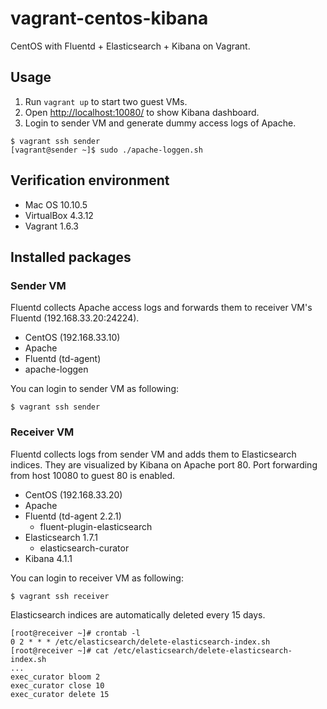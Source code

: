 vagrant-centos-kibana
=====================

CentOS with Fluentd + Elasticsearch + Kibana on Vagrant.

## Usage

1. Run `vagrant up` to start two guest VMs.
1. Open [http://localhost:10080/](http://localhost:10080/) to show Kibana dashboard.
1. Login to sender VM and generate dummy access logs of Apache.

```
$ vagrant ssh sender
[vagrant@sender ~]$ sudo ./apache-loggen.sh
```

## Verification environment

* Mac OS 10.10.5
* VirtualBox 4.3.12
* Vagrant 1.6.3

## Installed packages

### Sender VM

Fluentd collects Apache access logs and forwards them to receiver VM's Fluentd (192.168.33.20:24224).

* CentOS (192.168.33.10)
* Apache
* Fluentd (td-agent)
* apache-loggen

You can login to sender VM as following:

```
$ vagrant ssh sender
```

### Receiver VM

Fluentd collects logs from sender VM and adds them to Elasticsearch indices. They are visualized by Kibana on Apache port 80. Port forwarding from host 10080 to guest 80 is enabled.

* CentOS (192.168.33.20)
* Apache
* Fluentd (td-agent 2.2.1)
  - fluent-plugin-elasticsearch
* Elasticsearch 1.7.1
  - elasticsearch-curator
* Kibana 4.1.1

You can login to receiver VM as following:

```
$ vagrant ssh receiver
```

Elasticsearch indices are automatically deleted every 15 days.

```
[root@receiver ~]# crontab -l
0 2 * * * /etc/elasticsearch/delete-elasticsearch-index.sh
[root@receiver ~]# cat /etc/elasticsearch/delete-elasticsearch-index.sh
...
exec_curator bloom 2
exec_curator close 10
exec_curator delete 15
```
